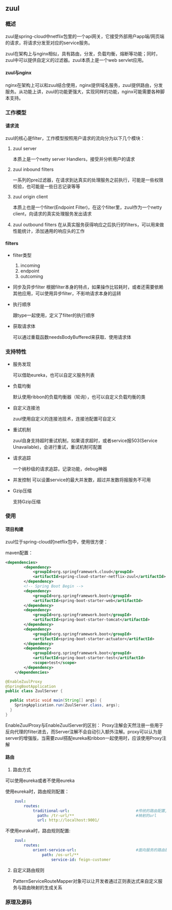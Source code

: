 ## zuul

### 概述

zuul是spring-cloud中netflix包里的一个api网关，它接受外部用户app端/网页端的请求，将请求分发至对应的service服务。

zuul在架构上与nginx相似，具有路由，分发，负载均衡，熔断等功能；同时，zuul中可以提供自定义的过滤器。zuul本质上是一个web servlet应用。

#### zuul与nginx

nginx在架构上可以和zuul结合使用，nginx提供域名服务，zuul提供路由，分发服务。从功能上讲，zuul的功能更强大，实现同样的功能，nginx可能需要各种脚本支持。

### 工作模型

#### 请求流

zuul的核心是filter，工作模型按照用户请求的流向分为以下几个模块：

1. zuul server  
    
	本质上是一个netty server Handlers，接受并分析用户的请求
2. zuul inbound filters

	一系列的pre过滤器，在请求到达真实的处理服务之前执行，可能是一些权限校验，也可能是一些日志记录等等
3. zuul origin client

	本质上也是一个filter(Endpoint Filter)，在这个filter里，zuul作为一个netty client，向请求的真实处理服务发出请求
4. zuul outbound filters
	在从真实服务获得响应之后执行的filters，可以用来做性能统计，添加通用的响应头的工作
	
#### filters

* filter类型
	1. incoming
	2. endpoint
	3. outcoming	

* 同步及异步filter
	根据filter本身的特点，如果操作比较耗时，或者还需要依赖其他应用，可以使用异步filter，不影响请求本身的运转

* 执行顺序

	跟type一起使用，定义了filter的执行顺序
	
* 获取请求体

	可以通过重载函数needsBodyBuffered来获取、使用请求体	

### 支持特性

* 服务发现
	
	可以借助eureka，也可以自定义服务列表
* 负载均衡

	默认使用ribbon的负载均衡器（轮询），也可以自定义负载均衡的类
* 自定义连接池

	zuul使用自定义的连接池技术，连接池配置可自定义
* 重试机制

	zuul自身支持超时重试机制，如果请求超时，或者service报503(Service Unavailable)，会进行重试，重试机制可配置
* 请求追踪

	一个纳秒级的请求追踪，记录功能，debug神器
* 并发控制
	可以设置service的最大并发数，超过并发数将报服务不可用
	
* Gzip压缩

	支持Gzip压缩

### 使用

#### 项目构建
	
zuul位于spring-cloud的netflix包中，使用很方便：

maven配置：

```xml
<dependencies>
        <dependency>
            <groupId>org.springframework.cloud</groupId>
            <artifactId>spring-cloud-starter-netflix-zuul</artifactId>
        </dependency>
        <!-- Spring Boot Begin -->
        <dependency>
            <groupId>org.springframework.boot</groupId>
            <artifactId>spring-boot-starter-web</artifactId>
        </dependency>
        <dependency>
            <groupId>org.springframework.boot</groupId>
            <artifactId>spring-boot-starter-tomcat</artifactId>
        </dependency>
        <dependency>
            <groupId>org.springframework.boot</groupId>
            <artifactId>spring-boot-starter-actuator</artifactId>
        </dependency>
        <dependency>
            <groupId>org.springframework.boot</groupId>
            <artifactId>spring-boot-starter-test</artifactId>
            <scope>test</scope>
        </dependency>
    </dependencies>
```

```java
@EnableZuulProxy
@SpringBootApplication
public class ZuulServer {

  public static void main(String[] args) {
    SpringApplication.run(ZuulServer.class, args);
  }
}
```

EnableZuulProxy与EnableZuulServer的区别：
Proxy注解会天然注册一些用于反向代理的filter进去，而Server注解不会自动引入额外注解。proxy可以认为是server的增强版，当需要zuul搭配eureka和ribbon一起使用时，应该使用Proxy注解

#### 路由

1. 路由方式

可以使用eureka或者不使用eureka
	
使用eureka时，路由规则配置：
	
```yml
	zuul:
  		routes:
    		traditional-url:                             #传统的路由配置,此名称可以自定义
		      path: /tr-url/**                           #映射的url
		      url: http://localhost:9001/ 
```
	
不使用euraka时，路由规则配置:

```yml
	zuul:
  		routes:
			orient-service-url:                          #面向服务的路由配置,此名称可以自定义
		   		path: /os-url/**
		      		service-id: feign-customer   
```
	
	

2. 自定义路由规则

	PatternServiceRouteMapper对象可以让开发者通过正则表达式来自定义服务与路由映射的生成关系

### 原理及源码
